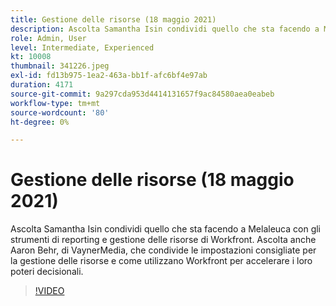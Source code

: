 ```yaml
---
title: Gestione delle risorse (18 maggio 2021)
description: Ascolta Samantha Isin condividi quello che sta facendo a Melaleuca con gli strumenti di reporting e gestione delle risorse di Workfront. Ascolta anche Aaron Behr, di VaynerMedia, ... (Le descrizioni devono essere comprese tra 60 e 160 caratteri)
role: Admin, User
level: Intermediate, Experienced
kt: 10008
thumbnail: 341226.jpeg
exl-id: fd13b975-1ea2-463a-bb1f-afc6bf4e97ab
duration: 4171
source-git-commit: 9a297cda953d4414131657f9ac84580aea0eabeb
workflow-type: tm+mt
source-wordcount: '80'
ht-degree: 0%

---
```


# Gestione delle risorse (18 maggio 2021)

Ascolta Samantha Isin condividi quello che sta facendo a Melaleuca con gli strumenti di reporting e gestione delle risorse di Workfront. Ascolta anche Aaron Behr, di VaynerMedia, che condivide le impostazioni consigliate per la gestione delle risorse e come utilizzano Workfront per accelerare i loro poteri decisionali.

>[!VIDEO](https://video.tv.adobe.com/v/341226/?quality=12&learn=on)
